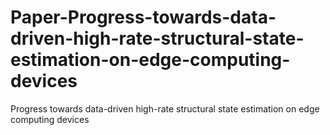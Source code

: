 # Paper-Progress-towards-data-driven-high-rate-structural-state-estimation-on-edge-computing-devices
Progress towards data-driven high-rate structural state estimation on edge computing devices
